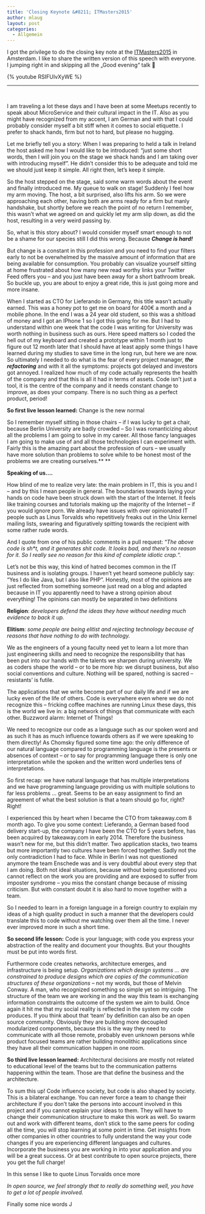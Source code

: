 ```yaml
---
title: 'Closing Keynote &#8211; ITMasters2015'
author: mlaug
layout: post
categories:
  - Allgemein
---
```

I got the privilege to do the closing key note at the [ITMasters2015](http://itmasters2015.nl) in Amsterdam. I like to share the written version of this speech with everyone. I jumping right in and skipping all the &#8222;Good evening&#8220; talk 🙂

{% youtube RSIFUIvXyWE %}

* * *

&nbsp;

I am traveling a lot these days and I have been at some Meetups recently to speak about MicroService and their cultural impact in the IT. Also as you might have recognized from my accent, I am German and with that I could probably consider myself a bit stiff when it comes to social etiquette. I prefer to shack hands, firm but not to hard, but please no hugging.

Let me briefly tell you a story: When I was preparing to held a talk in Ireland the host asked me how I would like to be introduced: “just some short words, then I will join you on the stage we shack hands and I am taking over with introducing myself”. He didn’t consider this to be adequate and told me we should just keep it simple. All right then, let’s keep it simple.

So the host stepped on the stage, said some warm words about the event and finally introduced me. My queue to walk on stage! Suddenly I feel how my arm moving. The host, a bit surprised, also lifts his arm. So we were approaching each other, having both are arms ready for a firm but manly handshake, but shortly before we reach the point of no return I remember, this wasn’t what we agreed on and quickly let my arm slip down, as did the host, resulting in a very weird passing by.

So, what is this story about? I would consider myself smart enough to not be a shame for our species still I did this wrong. Because **_Change is hard!_**

But change is a constant in this profession and you need to find your filters early to not be overwhelmed by the massive amount of information that are being available for consumption. You probably can visualize yourself sitting at home frustrated about how many new read worthy links your Twitter Feed offers you – and you just have been away for a short bathroom break. So buckle up, you are about to enjoy a great ride, this is just going more and more insane.

When I started as CTO for Lieferando in Germany, this title wasn’t actually earned. This was a honey pot to get me on board for 400€ a month and a mobile phone. In the end I was a 24 year old student, so this was a shitload of money and I got an IPhone 1 so I got this going for me. But I had to understand within one week that the code I was writing for University was worth nothing in business such as ours. Here speed matters so I coded the hell out of my keyboard and created a prototype within 1 month just to figure out 12 month later that I should have at least apply some things I have learned during my studies to save time in the long run, but here we are now. So ultimately I needed to do what is the fear of every project manager, **_the refactoring_** and with it all the symptoms: projects got delayed and investors got annoyed. I realized how much of my code actually represents the health of the company and that this is all it had in terms of assets. Code isn’t just a tool, it is the centre of the company and it needs constant change to improve, as does your company. There is no such thing as a perfect product, period!

**So first live lesson learned:** Change is the new normal

So I remember myself sitting in those chairs – if I was lucky to get a chair, because Berlin University are badly crowded &#8211; So I was romanticizing about all the problems I am going to solve in my career. All those fancy languages I am going to make use of and all those technologies I can experiment with. Fairly this is the amazing part about the profession of ours &#8211; we usually have more solution than problems to solve while to be honest most of the problems we are creating ourselves.** **

**Speaking of us….**

How blind of me to realize very late: the main problem in IT, this is you and I – and by this I mean people in general. The boundaries towards laying your hands on code have been struck down with the start of the Internet. It feels like training courses and tutorials making up the majority of the Internet &#8211; if you would ignore porn. We already have issues with over opinionated IT people such as Linus Torvalds who repetitively freaks out in the Unix kernel mailing lists, swearing and figuratively spitting towards the recipient with some rather rude words.

And I quote from one of his public comments in a pull request: “_The above code is sh*t, and it generates shit code. It looks bad, and there’s no reason for it. So I really see no reason for this kind of complete idiotic crap.“._

Let’s not be this way, this kind of hatred becomes common in the IT business and is isolating groups. I haven’t yet heard someone publicly say: “Yes I do like Java, but I also like PHP”. Honestly, most of the opinions are just reflected from something someone just read on a blog and adapted because in IT you apparently need to have a strong opinion about everything! The opinions can mostly be separated in two definitions

**Religion**: _developers defend the ideas they have without needing much evidence to back it up._

**Elitism**: _some people are being elitist and rejecting technology because of reasons that have nothing to do with technology._

We as the engineers of a young faculty need yet to learn a lot more than just engineering skills and need to recognize the responsibility that has been put into our hands with the talents we sharpen during university. We as coders shape the world – or to be more hip: we disrupt business, but also social conventions and culture. Nothing will be spared, nothing is sacred – resistants’ is futile.

The applications that we write become part of our daily life and if we are lucky even of the life of others. Code is everywhere even where we do not recognize this – fricking coffee machines are running Linux these days, this is the world we live in: a big network of things that communicate with each other. Buzzword alarm: Internet of Things!

We need to recognize our code as a language such as our spoken word and as such it has as much influence towards others as if we were speaking to them directly! As Chomsky figured some time ago: the only difference of our natural language compared to programming language is the presents or absences of context – or to say for programming language there is only one interpretation while the spoken and the written word underlies tens of interpretations.

So first recap: we have natural language that has multiple interpretations and we have programming language providing us with multiple solutions to far less problems … great. Seems to be an easy assignment to find an agreement of what the best solution is that a team should go for, right? Right!

I experienced this by heart when I became the CTO from takeaway.com 8 month ago. To give you some context: Lieferando, a German based food delivery start-up, the company I have been the CTO for 5 years before, has been acquired by takeaway.com in early 2014. Therefore the business wasn’t new for me, but this didn’t matter. Two application stacks, two teams but more importantly two cultures have been forced together. Sadly not the only contradiction I had to face. While in Berlin I was not questioned anymore the team Enschede was and is very doubtful about every step that I am doing. Both not ideal situations, because without being questioned you cannot reflect on the work you are providing and are exposed to suffer from imposter syndrome – you miss the constant change because of missing criticism. But with constant doubt it is also hard to move together with a team.

So I needed to learn in a foreign language in a foreign country to explain my ideas of a high quality product in such a manner that the developers could translate this to code without me watching over them all the time. I never ever improved more in such a short time.

**So second life lesson:** Code is your language; with code you express your abstraction of the reality and document your thoughts. But your thoughts must be put into words first.

Furthermore code creates networks, architecture emerges, and infrastructure is being setup. _Organizations which design systems &#8230; are constrained to produce designs which are copies of the communication structures of these organizations_ – not my words, but those of Melvin Conway. A man, who recognized something so simple yet so intriguing. The structure of the team we are working in and the way this team is exchanging information constraints the outcome of the system we aim to build. Once again it hit me that my social reality is reflected in the system my code produces. If you think about that ‘team’ by definition can also be an open source community. Obviously they are building more decoupled modularized components, because this is the way they need to communicate with all those remote, probably even unknown persons while product focused teams are rather building monolithic applications since they have all their communication happen in one room.

**So third live lesson learned:** Architectural decisions are mostly not related to educational level of the teams but to the communication patterns happening within the team. Those are that define the business and the architecture.

To sum this up! Code influence society, but code is also shaped by society. This is a bilateral exchange. You can never force a team to change their architecture if you don’t take the persons into account involved in this project and if you cannot explain your ideas to them. They will have to change their communication structure to make this work as well. So swarm out and work with different teams, don’t stick to the same peers for coding all the time, you will stop learning at some point in time. Get insights from other companies in other countries to fully understand the way your code changes if you are experiencing different languages and cultures. Incorporate the business you are working in into your application and you will be a great success. Or at best contribute to open source projects, there you get the full charge!

In this sense I like to quote Linus Torvalds once more

_In open source, we feel strongly that to really do something well, you have to get a lot of people involved._

Finally some nice words J
